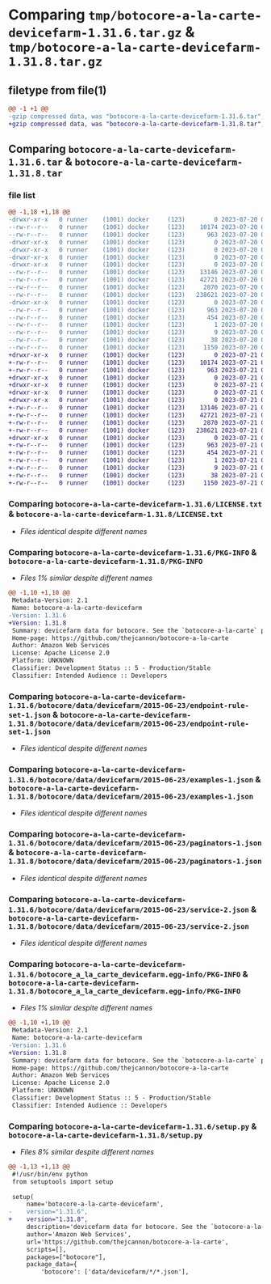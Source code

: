 # Comparing `tmp/botocore-a-la-carte-devicefarm-1.31.6.tar.gz` & `tmp/botocore-a-la-carte-devicefarm-1.31.8.tar.gz`

## filetype from file(1)

```diff
@@ -1 +1 @@
-gzip compressed data, was "botocore-a-la-carte-devicefarm-1.31.6.tar", last modified: Thu Jul 20 01:20:14 2023, max compression
+gzip compressed data, was "botocore-a-la-carte-devicefarm-1.31.8.tar", last modified: Fri Jul 21 01:21:22 2023, max compression
```

## Comparing `botocore-a-la-carte-devicefarm-1.31.6.tar` & `botocore-a-la-carte-devicefarm-1.31.8.tar`

### file list

```diff
@@ -1,18 +1,18 @@
-drwxr-xr-x   0 runner    (1001) docker     (123)        0 2023-07-20 01:20:14.094629 botocore-a-la-carte-devicefarm-1.31.6/
--rw-r--r--   0 runner    (1001) docker     (123)    10174 2023-07-20 01:20:13.000000 botocore-a-la-carte-devicefarm-1.31.6/LICENSE.txt
--rw-r--r--   0 runner    (1001) docker     (123)      963 2023-07-20 01:20:14.094629 botocore-a-la-carte-devicefarm-1.31.6/PKG-INFO
-drwxr-xr-x   0 runner    (1001) docker     (123)        0 2023-07-20 01:20:14.094629 botocore-a-la-carte-devicefarm-1.31.6/botocore/
-drwxr-xr-x   0 runner    (1001) docker     (123)        0 2023-07-20 01:20:14.094629 botocore-a-la-carte-devicefarm-1.31.6/botocore/data/
-drwxr-xr-x   0 runner    (1001) docker     (123)        0 2023-07-20 01:20:14.094629 botocore-a-la-carte-devicefarm-1.31.6/botocore/data/devicefarm/
-drwxr-xr-x   0 runner    (1001) docker     (123)        0 2023-07-20 01:20:14.094629 botocore-a-la-carte-devicefarm-1.31.6/botocore/data/devicefarm/2015-06-23/
--rw-r--r--   0 runner    (1001) docker     (123)    13146 2023-07-20 01:19:55.000000 botocore-a-la-carte-devicefarm-1.31.6/botocore/data/devicefarm/2015-06-23/endpoint-rule-set-1.json
--rw-r--r--   0 runner    (1001) docker     (123)    42721 2023-07-20 01:19:55.000000 botocore-a-la-carte-devicefarm-1.31.6/botocore/data/devicefarm/2015-06-23/examples-1.json
--rw-r--r--   0 runner    (1001) docker     (123)     2870 2023-07-20 01:19:55.000000 botocore-a-la-carte-devicefarm-1.31.6/botocore/data/devicefarm/2015-06-23/paginators-1.json
--rw-r--r--   0 runner    (1001) docker     (123)   238621 2023-07-20 01:19:55.000000 botocore-a-la-carte-devicefarm-1.31.6/botocore/data/devicefarm/2015-06-23/service-2.json
-drwxr-xr-x   0 runner    (1001) docker     (123)        0 2023-07-20 01:20:14.094629 botocore-a-la-carte-devicefarm-1.31.6/botocore_a_la_carte_devicefarm.egg-info/
--rw-r--r--   0 runner    (1001) docker     (123)      963 2023-07-20 01:20:14.000000 botocore-a-la-carte-devicefarm-1.31.6/botocore_a_la_carte_devicefarm.egg-info/PKG-INFO
--rw-r--r--   0 runner    (1001) docker     (123)      454 2023-07-20 01:20:14.000000 botocore-a-la-carte-devicefarm-1.31.6/botocore_a_la_carte_devicefarm.egg-info/SOURCES.txt
--rw-r--r--   0 runner    (1001) docker     (123)        1 2023-07-20 01:20:14.000000 botocore-a-la-carte-devicefarm-1.31.6/botocore_a_la_carte_devicefarm.egg-info/dependency_links.txt
--rw-r--r--   0 runner    (1001) docker     (123)        9 2023-07-20 01:20:14.000000 botocore-a-la-carte-devicefarm-1.31.6/botocore_a_la_carte_devicefarm.egg-info/top_level.txt
--rw-r--r--   0 runner    (1001) docker     (123)       38 2023-07-20 01:20:14.094629 botocore-a-la-carte-devicefarm-1.31.6/setup.cfg
--rw-r--r--   0 runner    (1001) docker     (123)     1150 2023-07-20 01:20:13.000000 botocore-a-la-carte-devicefarm-1.31.6/setup.py
+drwxr-xr-x   0 runner    (1001) docker     (123)        0 2023-07-21 01:21:22.886957 botocore-a-la-carte-devicefarm-1.31.8/
+-rw-r--r--   0 runner    (1001) docker     (123)    10174 2023-07-21 01:21:22.000000 botocore-a-la-carte-devicefarm-1.31.8/LICENSE.txt
+-rw-r--r--   0 runner    (1001) docker     (123)      963 2023-07-21 01:21:22.886957 botocore-a-la-carte-devicefarm-1.31.8/PKG-INFO
+drwxr-xr-x   0 runner    (1001) docker     (123)        0 2023-07-21 01:21:22.886957 botocore-a-la-carte-devicefarm-1.31.8/botocore/
+drwxr-xr-x   0 runner    (1001) docker     (123)        0 2023-07-21 01:21:22.886957 botocore-a-la-carte-devicefarm-1.31.8/botocore/data/
+drwxr-xr-x   0 runner    (1001) docker     (123)        0 2023-07-21 01:21:22.886957 botocore-a-la-carte-devicefarm-1.31.8/botocore/data/devicefarm/
+drwxr-xr-x   0 runner    (1001) docker     (123)        0 2023-07-21 01:21:22.886957 botocore-a-la-carte-devicefarm-1.31.8/botocore/data/devicefarm/2015-06-23/
+-rw-r--r--   0 runner    (1001) docker     (123)    13146 2023-07-21 01:21:06.000000 botocore-a-la-carte-devicefarm-1.31.8/botocore/data/devicefarm/2015-06-23/endpoint-rule-set-1.json
+-rw-r--r--   0 runner    (1001) docker     (123)    42721 2023-07-21 01:21:06.000000 botocore-a-la-carte-devicefarm-1.31.8/botocore/data/devicefarm/2015-06-23/examples-1.json
+-rw-r--r--   0 runner    (1001) docker     (123)     2870 2023-07-21 01:21:06.000000 botocore-a-la-carte-devicefarm-1.31.8/botocore/data/devicefarm/2015-06-23/paginators-1.json
+-rw-r--r--   0 runner    (1001) docker     (123)   238621 2023-07-21 01:21:06.000000 botocore-a-la-carte-devicefarm-1.31.8/botocore/data/devicefarm/2015-06-23/service-2.json
+drwxr-xr-x   0 runner    (1001) docker     (123)        0 2023-07-21 01:21:22.886957 botocore-a-la-carte-devicefarm-1.31.8/botocore_a_la_carte_devicefarm.egg-info/
+-rw-r--r--   0 runner    (1001) docker     (123)      963 2023-07-21 01:21:22.000000 botocore-a-la-carte-devicefarm-1.31.8/botocore_a_la_carte_devicefarm.egg-info/PKG-INFO
+-rw-r--r--   0 runner    (1001) docker     (123)      454 2023-07-21 01:21:22.000000 botocore-a-la-carte-devicefarm-1.31.8/botocore_a_la_carte_devicefarm.egg-info/SOURCES.txt
+-rw-r--r--   0 runner    (1001) docker     (123)        1 2023-07-21 01:21:22.000000 botocore-a-la-carte-devicefarm-1.31.8/botocore_a_la_carte_devicefarm.egg-info/dependency_links.txt
+-rw-r--r--   0 runner    (1001) docker     (123)        9 2023-07-21 01:21:22.000000 botocore-a-la-carte-devicefarm-1.31.8/botocore_a_la_carte_devicefarm.egg-info/top_level.txt
+-rw-r--r--   0 runner    (1001) docker     (123)       38 2023-07-21 01:21:22.886957 botocore-a-la-carte-devicefarm-1.31.8/setup.cfg
+-rw-r--r--   0 runner    (1001) docker     (123)     1150 2023-07-21 01:21:22.000000 botocore-a-la-carte-devicefarm-1.31.8/setup.py
```

### Comparing `botocore-a-la-carte-devicefarm-1.31.6/LICENSE.txt` & `botocore-a-la-carte-devicefarm-1.31.8/LICENSE.txt`

 * *Files identical despite different names*

### Comparing `botocore-a-la-carte-devicefarm-1.31.6/PKG-INFO` & `botocore-a-la-carte-devicefarm-1.31.8/PKG-INFO`

 * *Files 1% similar despite different names*

```diff
@@ -1,10 +1,10 @@
 Metadata-Version: 2.1
 Name: botocore-a-la-carte-devicefarm
-Version: 1.31.6
+Version: 1.31.8
 Summary: devicefarm data for botocore. See the `botocore-a-la-carte` package for more info.
 Home-page: https://github.com/thejcannon/botocore-a-la-carte
 Author: Amazon Web Services
 License: Apache License 2.0
 Platform: UNKNOWN
 Classifier: Development Status :: 5 - Production/Stable
 Classifier: Intended Audience :: Developers
```

### Comparing `botocore-a-la-carte-devicefarm-1.31.6/botocore/data/devicefarm/2015-06-23/endpoint-rule-set-1.json` & `botocore-a-la-carte-devicefarm-1.31.8/botocore/data/devicefarm/2015-06-23/endpoint-rule-set-1.json`

 * *Files identical despite different names*

### Comparing `botocore-a-la-carte-devicefarm-1.31.6/botocore/data/devicefarm/2015-06-23/examples-1.json` & `botocore-a-la-carte-devicefarm-1.31.8/botocore/data/devicefarm/2015-06-23/examples-1.json`

 * *Files identical despite different names*

### Comparing `botocore-a-la-carte-devicefarm-1.31.6/botocore/data/devicefarm/2015-06-23/paginators-1.json` & `botocore-a-la-carte-devicefarm-1.31.8/botocore/data/devicefarm/2015-06-23/paginators-1.json`

 * *Files identical despite different names*

### Comparing `botocore-a-la-carte-devicefarm-1.31.6/botocore/data/devicefarm/2015-06-23/service-2.json` & `botocore-a-la-carte-devicefarm-1.31.8/botocore/data/devicefarm/2015-06-23/service-2.json`

 * *Files identical despite different names*

### Comparing `botocore-a-la-carte-devicefarm-1.31.6/botocore_a_la_carte_devicefarm.egg-info/PKG-INFO` & `botocore-a-la-carte-devicefarm-1.31.8/botocore_a_la_carte_devicefarm.egg-info/PKG-INFO`

 * *Files 1% similar despite different names*

```diff
@@ -1,10 +1,10 @@
 Metadata-Version: 2.1
 Name: botocore-a-la-carte-devicefarm
-Version: 1.31.6
+Version: 1.31.8
 Summary: devicefarm data for botocore. See the `botocore-a-la-carte` package for more info.
 Home-page: https://github.com/thejcannon/botocore-a-la-carte
 Author: Amazon Web Services
 License: Apache License 2.0
 Platform: UNKNOWN
 Classifier: Development Status :: 5 - Production/Stable
 Classifier: Intended Audience :: Developers
```

### Comparing `botocore-a-la-carte-devicefarm-1.31.6/setup.py` & `botocore-a-la-carte-devicefarm-1.31.8/setup.py`

 * *Files 8% similar despite different names*

```diff
@@ -1,13 +1,13 @@
 #!/usr/bin/env python
 from setuptools import setup
 
 setup(
     name='botocore-a-la-carte-devicefarm',
-    version="1.31.6",
+    version="1.31.8",
     description='devicefarm data for botocore. See the `botocore-a-la-carte` package for more info.',
     author='Amazon Web Services',
     url='https://github.com/thejcannon/botocore-a-la-carte',
     scripts=[],
     packages=["botocore"],
     package_data={
         'botocore': ['data/devicefarm/*/*.json'],
```

